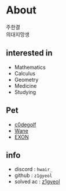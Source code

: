 # About
주한결<br>
의대지망생

## interested in
+ Mathematics
+ Calculus
+ Geometry
+ Medicine
+ Studying

## Pet
+ [c0degolf](https://c0degolf.github.io/)
+ [Wane](https://blog.wane.im/)
+ [EXON](https://blog.exon.kr/)

## info
+ discord : `hwair_`
+ github : `z1gyeol`
+ solved ac : [z1gyeol](https://solved.ac/profile/z1gyeol)
